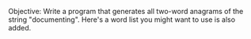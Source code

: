 Objective:
Write a program that generates all two-word anagrams of the string "documenting".
Here's a word list you might want to use is also added.
